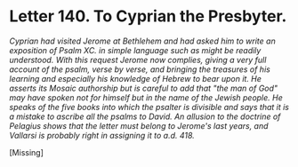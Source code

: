 <h1>Letter 140. To Cyprian the Presbyter.</h1>

<p><i>Cyprian had visited Jerome at Bethlehem and had asked him to write an exposition of Psalm XC. in simple language such as might be readily understood. With this request Jerome now complies, giving a very full account of the psalm, verse by verse, and bringing the treasures of his learning and especially his knowledge of Hebrew to bear upon it. He asserts its Mosaic authorship but is careful to add that "the man of God" may have spoken not for himself but in the name of the Jewish people. He speaks of the five books into which the psalter is divisible and says that it is a mistake to ascribe all the psalms to David. An allusion to the doctrine of Pelagius shows that the letter must belong to Jerome's last years, and Vallarsi is probably right in assigning it to a.d. 418.</i></p>

[Missing]